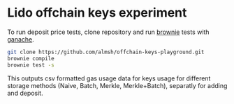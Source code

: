 # Lido offchain keys experiment

To run deposit price tests, clone repository and run [brownie](https://github.com/eth-brownie/brownie) tests with [ganache](https://github.com/trufflesuite/ganache).

```sh
git clone https://github.com/almsh/offchain-keys-playground.git
brownie compile
brownie test -s
```

This outputs csv formatted gas usage data for keys usage for different storage methods (Naive, Batch, Merkle, Merkle+Batch), separatly for adding and deposit.

